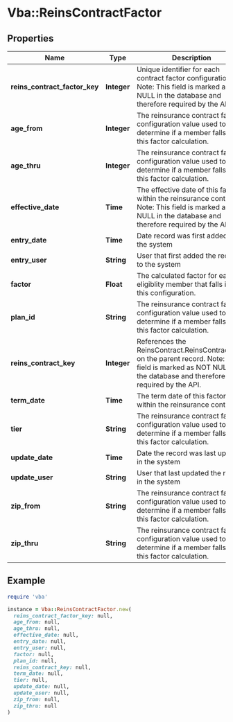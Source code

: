 # Vba::ReinsContractFactor

## Properties

| Name | Type | Description | Notes |
| ---- | ---- | ----------- | ----- |
| **reins_contract_factor_key** | **Integer** | Unique identifier for each contract factor configuration. Note: This field is marked as NOT NULL in the database and therefore required by the API. |  |
| **age_from** | **Integer** | The reinsurance contract factor configuration value used to determine if a member falls into this factor calculation. | [optional] |
| **age_thru** | **Integer** | The reinsurance contract factor configuration value used to determine if a member falls into this factor calculation. | [optional] |
| **effective_date** | **Time** | The effective date of this factor within the reinsurance contract. Note: This field is marked as NOT NULL in the database and therefore required by the API. |  |
| **entry_date** | **Time** | Date record was first added to the system | [optional] |
| **entry_user** | **String** | User that first added the record to the system | [optional] |
| **factor** | **Float** | The calculated factor for each eligiblity member that falls into this configuration. | [optional] |
| **plan_id** | **String** | The reinsurance contract factor configuration value used to determine if a member falls into this factor calculation. | [optional] |
| **reins_contract_key** | **Integer** | References the ReinsContract.ReinsContract_Key on the parent record. Note: This field is marked as NOT NULL in the database and therefore required by the API. |  |
| **term_date** | **Time** | The term date of this factor within the reinsurance contract. | [optional] |
| **tier** | **String** | The reinsurance contract factor configuration value used to determine if a member falls into this factor calculation. |  |
| **update_date** | **Time** | Date the record was last updated in the system | [optional] |
| **update_user** | **String** | User that last updated the record in the system | [optional] |
| **zip_from** | **String** | The reinsurance contract factor configuration value used to determine if a member falls into this factor calculation. | [optional] |
| **zip_thru** | **String** | The reinsurance contract factor configuration value used to determine if a member falls into this factor calculation. | [optional] |

## Example

```ruby
require 'vba'

instance = Vba::ReinsContractFactor.new(
  reins_contract_factor_key: null,
  age_from: null,
  age_thru: null,
  effective_date: null,
  entry_date: null,
  entry_user: null,
  factor: null,
  plan_id: null,
  reins_contract_key: null,
  term_date: null,
  tier: null,
  update_date: null,
  update_user: null,
  zip_from: null,
  zip_thru: null
)
```

